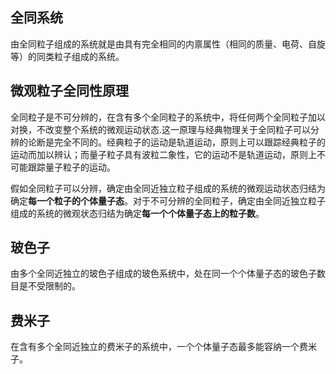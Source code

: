 ## 全同系统
由全同粒子组成的系统就是由具有完全相同的内禀属性（相同的质量、电荷、自旋等）的同类粒子组成的系统。

## 微观粒子全同性原理
全同粒子是不可分辨的，在含有多个全同粒子的系统中，将任何两个全同粒子加以对换，不改变整个系统的微观运动状态.这一原理与经典物理关于全同粒子可以分辨的论断是完全不同的。经典粒子的运动是轨道运动，原则上可以跟踪经典粒子的运动而加以辨认；而量子粒子具有波粒二象性，它的运动不是轨道运动，原则上不可能跟踪量子粒子的运动。

假如全同粒子可以分辨，确定由全同近独立粒子组成的系统的微观运动状态归结为确定**每一个粒子的个体量子态**。对于不可分辨的全同粒子，确定由全同近独立粒子组成的系统的微观状态归结为确定**每一个个体量子态上的粒子数**。

## 玻色子
由多个全同近独立的玻色子组成的玻色系统中，处在同一个个体量子态的玻色子数目是不受限制的。

## 费米子
在含有多个全同近独立的费米子的系统中，一个个体量子态最多能容纳一个费米子。